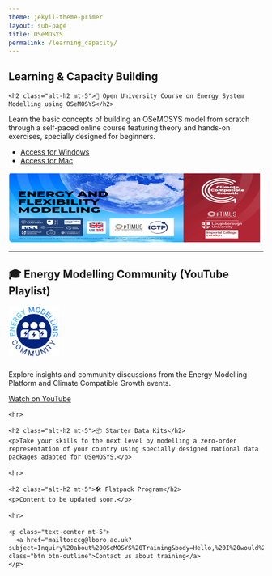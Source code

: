 ```yaml
---
theme: jekyll-theme-primer
layout: sub-page
title: OSeMOSYS
permalink: /learning_capacity/
---
```


<section class="bg-gray-light container-lg p-responsive py-4 py-md-6 my-lg-6 fade-in-center">
  <div class="text-center">
    <h1 class="alt-h1 mb-4">Learning & Capacity Building</h1>
  </div>

  <div class="col-lg-10 mx-auto text-left">

    <h2 class="alt-h2 mt-5">📘 Open University Course on Energy System Modelling using OSeMOSYS</h2>
<div class="row align-items-center mb-4">
  <div class="col-md-6">
    <p>Learn the basic concepts of building an OSeMOSYS model from scratch through a self-paced online course featuring theory and hands-on exercises, specially designed for beginners.</p>
    <ul>
      <li><a href="https://www.open.edu/openlearncreate/course/view.php?id=11534" target="_blank">Access for Windows</a></li>
      <li><a href="https://www.open.edu/openlearncreate/course/view.php?id=11535" target="_blank">Access for Mac</a></li>
    </ul>
  </div>
  <div class="col-md-6 text-center">
    <img src="/assets/img/energyandflexibility.png" alt="Energy and Flexibility" style="max-width:100%; border-radius: 10px;">
  </div>
</div>

<hr>

<h2 class="alt-h2 mt-5">🎓 Energy Modelling Community (YouTube Playlist)</h2>
<div class="row align-items-center mb-4">
  <div class="col-md-6 text-center">
    <img src="/assets/img/EMC.png" alt="Energy Modelling Community Logo" style="max-width:100px; margin-bottom: 10px;">
  </div>
  <div class="col-md-6">
    <p>Explore insights and community discussions from the Energy Modelling Platform and Climate Compatible Growth events.</p>
    <p>
      <a href="https://www.youtube.com/watch?v=of8JpyEd8_Y&list=PLhLN8V8JSUnJgt4SIE7gnXXncVEaXh0Ir" target="_blank" class="btn btn-outline">Watch on YouTube</a>
    </p>
  </div>
</div>

    <hr>

    <h2 class="alt-h2 mt-5">📦 Starter Data Kits</h2>
    <p>Take your skills to the next level by modelling a zero-order representation of your country using specially designed national data packages adapted for OSeMOSYS.</p>

    <hr>

    <h2 class="alt-h2 mt-5">🛠️ Flatpack Program</h2>
    <p>Content to be updated soon.</p>

    <hr>

    <p class="text-center mt-5">
      <a href="mailto:ccg@lboro.ac.uk?subject=Inquiry%20about%20OSeMOSYS%20Training&body=Hello,%20I%20would%20like%20to%20know%20more%20about..." class="btn btn-outline">Contact us about training</a>
    </p>
  </div>
</section>

<style>
.fade-in-center {
  opacity: 0;
  transform: translateY(20px);
  animation: fadeInUp 1s ease forwards;
}
@keyframes fadeInUp {
  to {
    opacity: 1;
    transform: translateY(0);
  }
}
</style>

<!-- [jekyll-organization]: https://github.com/jekyll

This is the base Jekyll theme. You can find out more info about customizing your Jekyll theme, as well as basic Jekyll usage documentation at [jekyllrb.com](https://jekyllrb.com/)

You can find the source code for Minima at GitHub:
[jekyll][jekyll-organization] /
[minima](https://github.com/jekyll/minima)

You can find the source code for Jekyll at GitHub:
[jekyll][jekyll-organization] /
[jekyll](https://github.com/jekyll/jekyll) -->

<!-- <div class="container-lg p-responsive py-4 py-lg-6 my-xl-4 text-center">
    <h1 class="alt-h1 mb-2 text-white">About CLEWs</h1>
</div> -->
<!-- <h3 class="alt-h3 text-float-left mb-3 mt-lg-6" id="more-than-just-code">Growing of CLEWs</h2> -->
